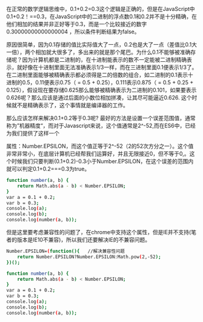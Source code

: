 在正常的数学逻辑思维中，0.1+0.2=0.3这个逻辑是正确的，但是在JavaScript中0.1+0.2！==0.3，在JavaScript中的二进制的浮点数0.1和0.2并不是十分精确，在他们相加的结果并非正好等于0.3，而是一个比较接近的数字 0.30000000000000004 ，所以条件判断结果为false。

原因很简单，因为0.1存储的值比实际值大了一点，0.2也是大了一点（差值比0.1大一倍），两个相加就大很多了，多出来的就是那个尾巴。为什么0.1不能够被准确存储呢？因为计算机都是二进制的，在十进制能表示的数不一定能被二进制精确表示，就好像在十进制里面无法准确表示1/3一样，而在三进制里面0.1便表示1/3了。在二进制里面能够被精确表示都必须得是二的倍数的组合，如二进制的0.1表示十进制的0.5，0.11便表示0.75（ = 0.5 + 0.25），0.111表示0.875（ = 0.5 + 0.25 + 0.125），假设现在要存储0.625那么能够被精确表示为二进制的0.101，如果要表示0.626呢？那么应该是通过后面的小数位相加拼凑，让其尽可能逼近0.626. 这个时候就不是精确表示了，这个事情就是编译器的工作。

那么应该怎样来解决0.1+0.2等于0.3呢? 最好的方法是设置一个误差范围值，通常称为”机器精度“，而对于Javascript来说，这个值通常是2^-52,而在ES6中，已经为我们提供了这样一个

属性：Number.EPSILON，而这个值正等于2^-52（2的52次方分之一）。这个值非常非常小，在底层计算机已经帮我们运算好，并且无限接近0，但不等于0,。这个时候我们只要判断(0.1+0.2)-0.3小于Number.EPSILON，在这个误差的范围内就可以判定0.1+0.2===0.3为true。

```sh
function number(a, b) {
    return Math.abs(a - b) < Number.EPSILON;
}
var a = 0.1 + 0.2;
var b = 0.3;
console.log(a);
console.log(b);
console.log(number(a, b));
```

但是这里要考虑兼容性的问题了，在chrome中支持这个属性，但是IE并不支持(笔者的版本是IE10不兼容)，所以我们还要解决IE的不兼容问题。

```sh
Number.EPSILON=(function(){   //解决兼容性问题
    return Number.EPSILON?Number.EPSILON:Math.pow(2,-52);
})();

function number(a, b) {
    return Math.abs(a - b) < Number.EPSILON;
}
var a = 0.1 + 0.2;
var b = 0.3;
console.log(a);
console.log(b);
console.log(number(a, b));
```